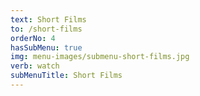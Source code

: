 ```yaml
---
text: Short Films
to: /short-films
orderNo: 4
hasSubMenu: true
img: menu-images/submenu-short-films.jpg
verb: watch
subMenuTitle: Short Films
---
```

